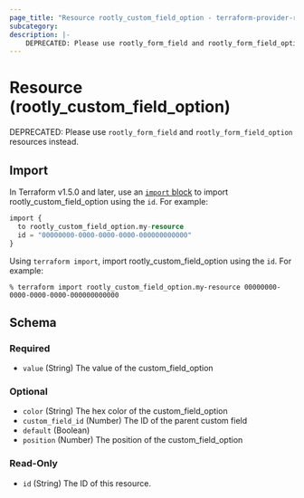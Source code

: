 ```yaml
---
page_title: "Resource rootly_custom_field_option - terraform-provider-rootly"
subcategory:
description: |-
    DEPRECATED: Please use rootly_form_field and rootly_form_field_option resources instead.
---
```


# Resource (rootly_custom_field_option)

DEPRECATED: Please use `rootly_form_field` and `rootly_form_field_option` resources instead.



## Import

In Terraform v1.5.0 and later, use an [`import` block](https://developer.hashicorp.com/terraform/language/import) to import rootly_custom_field_option using the `id`. For example:

```terraform
import {
  to rootly_custom_field_option.my-resource
  id = "00000000-0000-0000-0000-000000000000"
}
```

Using `terraform import`, import rootly_custom_field_option using the `id`. For example:

```console
% terraform import rootly_custom_field_option.my-resource 00000000-0000-0000-0000-000000000000
```

<!-- schema generated by tfplugindocs -->
## Schema

### Required

- `value` (String) The value of the custom_field_option

### Optional

- `color` (String) The hex color of the custom_field_option
- `custom_field_id` (Number) The ID of the parent custom field
- `default` (Boolean)
- `position` (Number) The position of the custom_field_option

### Read-Only

- `id` (String) The ID of this resource.
